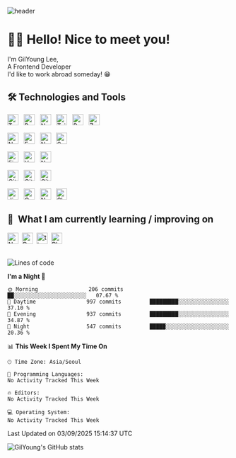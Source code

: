 ![header](https://capsule-render.vercel.app/api?type=waving&color=gradient&height=300&section=header&text=GilYoung%20Github%20👨🏻‍💻&fontSize=90&fontColor=fff&animation=fadeIn)

# 👋🏻 Hello! Nice to meet you!

I'm GilYoung Lee,
<br/>
A Frontend Developer
<br/>
I'd like to work abroad someday! 😁

## 🛠️ Technologies and Tools

<img src="https://img.shields.io/badge/TypeScript-282C34?logo=typescript&logoColor=23007ACC" alt="Typescript logo" title="Typescript" height="25" /> &nbsp;
<img src="https://img.shields.io/badge/React-282C34?logo=react&logoColor=23007ACC" alt="React logo" title="React" height="25" />
&nbsp;
<img src="https://img.shields.io/badge/Next-282C34?logo=next.js&logoColor=23007ACC" alt="Next logo" title="Next" height="25" />
&nbsp;
<img src="https://img.shields.io/badge/Tailwindcss-282C34?logo=tailwindcss&logoColor=23007ACC" alt="Tailwindcss logo" title="Tailwindcss" height="25" />
&nbsp;
<img src="https://img.shields.io/badge/React%20Query-282C34?logo=react%20query&logoColor=23007ACC" alt="React%20query logo" title="React%20query" height="25" />
&nbsp;
<img src="https://img.shields.io/badge/Zustand-282C34.svg?logo=" alt="Zustand logo" title="Zustand" height="25" />
&nbsp;
<br>

<img src="https://img.shields.io/badge/Node.js-282C34?logo=node.js&logoColor=23007ACC" alt="Node.js logo" title="Node.js" height="25" /> &nbsp;
<img src="https://img.shields.io/badge/Express-282C34?logo=express&logoColor=23007ACC" alt="Express logo" title="Express" height="25" />
&nbsp;
<img src="https://img.shields.io/badge/Nest.js-282C34?logo=nestjs&logoColor=E0234E" alt="Nestjs logo" title="Nestjs" height="25" />
&nbsp;
<img src="https://img.shields.io/badge/Sanity-282C34?logo=sanity&logoColor=23007ACC" alt="Sanity logo" title="Sanity" height="25" />
&nbsp;
<br>

<img src="https://img.shields.io/badge/Firebase-282C34?logo=firebase&logoColor=E0234E" alt="Firebase logo" title="Firebase" height="25" /> &nbsp;
<img src="https://img.shields.io/badge/Vercel-282C34?logo=vercel&logoColor=23007ACC" alt="Vercel logo" title="Vercel" height="25" />
&nbsp;
<img src="https://img.shields.io/badge/Netlify-282C34?logo=netlify&logoColor=23007ACC" alt="Netlify logo" title="Netlify" height="25" />
&nbsp;
<br>

<img src="https://img.shields.io/badge/Git-282C34?logo=git&logoColor=23007ACC" alt="Git logo" title="Git" height="25" /> &nbsp;
<img src="https://img.shields.io/badge/Github-282C34?logo=github&logoColor=23007ACC" alt="Github logo" title="Github" height="25" />
&nbsp;
<img src="https://img.shields.io/badge/Gitlab-282C34?logo=gitlab&logoColor=23007ACC" alt="Gitlab logo" title="Gitlab" height="25" />
&nbsp;
<br>

<img src="https://img.shields.io/badge/Jira-282C34?logo=jira&logoColor=0052CC" alt="Jira logo" title="Jira" height="25" /> &nbsp;
<img src="https://img.shields.io/badge/Confluence-282C34?logo=confluence&logoColor=172B4D" alt="Confluence logo" title="Confluence" height="25" />
&nbsp;
<img src="https://img.shields.io/badge/Notion-282C34?logo=notion&logoColor=23007ACC" alt="Notion logo" title="Notion" height="25" />
&nbsp;
<img src="https://img.shields.io/badge/Slack-282C34?logo=slack&logoColor=4A154B" alt="Slack logo" title="Slack" height="25" />
&nbsp;

## 📖  What I am currently learning / improving on

<img src="https://img.shields.io/badge/Next-282C34?logo=next.js&logoColor=23007ACC" alt="Next logo" title="Next" height="25" />&nbsp;
<img src="https://img.shields.io/badge/React%20Navtive-282C34?logo=react&logoColor=2320232a" alt="React%20Navtive logo" title="React%20Navtive" height="25" />&nbsp;
<img src="https://img.shields.io/badge/Three.js-282C34?logo=three.js&logoColor=23007ACC" alt="three.js logo" title="three.js" height="25" />&nbsp;
<img src="https://img.shields.io/badge/Blender-282C34?logo=blender&logoColor=23007ACC" alt="Blender logo" title="Blender" height="25" />&nbsp;
<br/>
<br/>

<!--START_SECTION:waka-->
![Lines of code](https://img.shields.io/badge/From%20Hello%20World%20I%27ve%20Written-841.0%20thousand%20lines%20of%20code-blue)

**I'm a Night 🦉** 

```text
🌞 Morning                206 commits         ██░░░░░░░░░░░░░░░░░░░░░░░   07.67 % 
🌆 Daytime                997 commits         █████████░░░░░░░░░░░░░░░░   37.10 % 
🌃 Evening                937 commits         █████████░░░░░░░░░░░░░░░░   34.87 % 
🌙 Night                  547 commits         █████░░░░░░░░░░░░░░░░░░░░   20.36 % 
```


📊 **This Week I Spent My Time On** 

```text
🕑︎ Time Zone: Asia/Seoul

💬 Programming Languages: 
No Activity Tracked This Week

🔥 Editors: 
No Activity Tracked This Week

💻 Operating System: 
No Activity Tracked This Week
```


 Last Updated on 03/09/2025 15:14:37 UTC
<!--END_SECTION:waka-->

![GilYoung's GitHub stats](https://github-readme-stats.vercel.app/api?username=supremgy&show_icons=true&hide=stars,issues&theme=swift)
